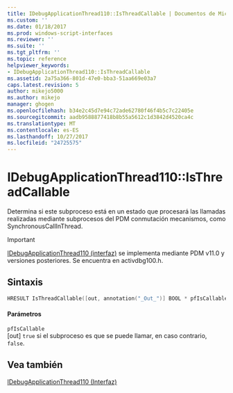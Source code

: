 ```yaml
---
title: IDebugApplicationThread110::IsThreadCallable | Documentos de Microsoft
ms.custom: ''
ms.date: 01/18/2017
ms.prod: windows-script-interfaces
ms.reviewer: ''
ms.suite: ''
ms.tgt_pltfrm: ''
ms.topic: reference
helpviewer_keywords:
- IDebugApplicationThread110::IsThreadCallable
ms.assetid: 2a75a366-801d-47e0-bba3-51aa669e03a7
caps.latest.revision: 5
author: mikejo5000
ms.author: mikejo
manager: ghogen
ms.openlocfilehash: b34e2c45d7e94c72ade62780f46f4b5c7c22405e
ms.sourcegitcommit: aadb9588877418b8b55a5612c1d3842d4520ca4c
ms.translationtype: MT
ms.contentlocale: es-ES
ms.lasthandoff: 10/27/2017
ms.locfileid: "24725575"
---
```

# <a name="idebugapplicationthread110isthreadcallable"></a>IDebugApplicationThread110::IsThreadCallable
Determina si este subproceso está en un estado que procesará las llamadas realizadas mediante subprocesos del PDM conmutación mecanismos, como SynchronousCallInThread.  
  
> [!IMPORTANT]
>  [IDebugApplicationThread110 (interfaz)](../../winscript/reference/idebugapplicationthread110-interface.md) se implementa mediante PDM v11.0 y versiones posteriores. Se encuentra en activdbg100.h.  
  
## <a name="syntax"></a>Sintaxis  
  
```cpp  
HRESULT IsThreadCallable([out, annotation("_Out_")] BOOL * pfIsCallable);  
```  
  
#### <a name="parameters"></a>Parámetros  
 `pfIsCallable`  
 [out] `true` si el subproceso es que se puede llamar, en caso contrario, `false`.  
  
## <a name="see-also"></a>Vea también  
 [IDebugApplicationThread110 (Interfaz)](../../winscript/reference/idebugapplicationthread110-interface.md)